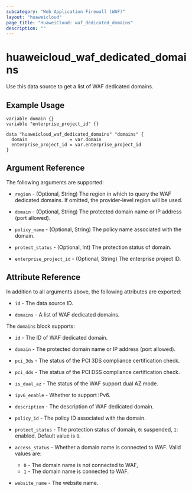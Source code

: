 ```yaml
---
subcategory: "Web Application Firewall (WAF)"
layout: "huaweicloud"
page_title: "HuaweiCloud: waf_dedicated_domains"
description: ""
---
```


# huaweicloud_waf_dedicated_domains

Use this data source to get a list of WAF dedicated domains.

## Example Usage

```hcl
variable domain {}
variable "enterprise_project_id" {}

data "huaweicloud_waf_dedicated_domains" "domains" {
  domain                = var.domain
  enterprise_project_id = var.enterprise_project_id
}
```

## Argument Reference

The following arguments are supported:

* `region` - (Optional, String) The region in which to query the WAF dedicated domains.
  If omitted, the provider-level region will be used.

* `domain` - (Optional, String) The protected domain name or IP address (port allowed).

* `policy_name` - (Optional, String) The policy name associated with the domain.

* `protect_status` - (Optional, Int) The protection status of domain.

* `enterprise_project_id` - (Optional, String) The enterprise project ID.

## Attribute Reference

In addition to all arguments above, the following attributes are exported:

* `id` - The data source ID.

* `domains` - A list of WAF dedicated domains.

The `domains` block supports:

* `id` - The ID of WAF dedicated domain.

* `domain` - The protected domain name or IP address (port allowed).

* `pci_3ds` - The status of the PCI 3DS compliance certification check.

* `pci_dds` - The status of the PCI DSS compliance certification check.

* `is_dual_az` - The status of the WAF support dual AZ mode.

* `ipv6_enable` - Whether to support IPv6.

* `description` - The description of WAF dedicated domain.

* `policy_id` - The policy ID associated with the domain.

* `protect_status` - The protection status of domain,  `0`: suspended, `1`: enabled. Default value is `0`.

* `access_status` - Whether a domain name is connected to WAF. Valid values are:
  + `0` - The domain name is not connected to WAF,
  + `1` - The domain name is connected to WAF.

* `website_name` - The website name.
